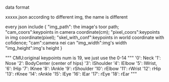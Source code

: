 data format

xxxxx.json
according to different img, the name is different

every json include
{
    "img_path": the image's toor path;
    "cam_coors":keypoints in camera coordinate(cm);
    "pixel_coors":keypoints in img coordinate(pixel);
    "skel_with_conf":keypoints in world coordinate with cofidence;
    "cam":camera nei can
    "img_width":img's width
    "img_height":img's height
}

"""
CMU:original keypoints num is 19, we just use the 0-14
"""
'0': Neck
'1': Nose
'2': BodyCenter (center of hips)
'3': lShoulder
'4': lElbow
'5': lWrist,
'6': lHip
'7': lKnee
'8': lAnkle
'9': rShoulder
'10': rElbow
'11': rWrist
'12': rHip
'13': rKnee
'14': rAnkle
'15': lEye
'16': lEar
'17': rEye
'18': rEar
"""